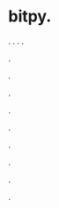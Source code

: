 # bitpy.
.
.
.
.












.






















































.
























.



























.

















































































.































































.































































































.















.


































































.












